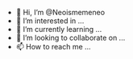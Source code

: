 - 👋 Hi, I’m @Neoismemeneo
- 👀 I’m interested in ...
- 🌱 I’m currently learning ...
- 💞️ I’m looking to collaborate on ...
- 📫 How to reach me ...

<!---
Neoismemeneo/Neoismemeneo is a ✨ special ✨ repository because its `README.md` (this file) appears on your GitHub profile.
You can click the Preview link to take a look at your changes.
--->
